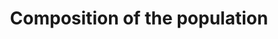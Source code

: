 ---
title: Composition of the population
longTitle: 'Composition of the population'
tags:
- gccommon
usedFor:
- "[[Population distribution]]"
---